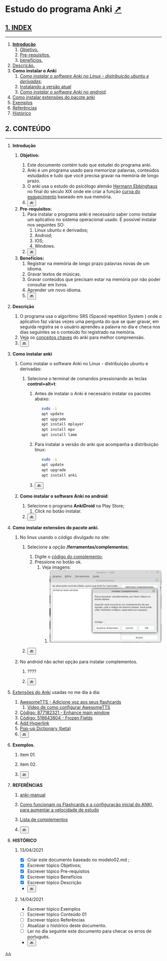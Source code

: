 <!-- markdownlint-disable-next-line -->
<nav><div class="topnav" id="myTopnav"><div w3-include-html="/menu.inc"></div></div></nav>   

<!-- markdownlint-disable-next-line -->
<span id="topo"><span>

# Estudo do programa Anki <a href="index.html" target="_blank" title="Pressione aqui para expandir este documento em nova aba." >  ➚

## **1. INDEX**

---

1. **Introdução**
   1. [Objetivo.](#id_objetivo)
   2. [Pre-requisitos.](#id_pre_requisitos)
   3. [benefícios.](#id_beneficios)
2. [Descrição.](#id_Descricao)
3. **Como instalar o Anki**
   1. [_Como instalar o software Anki no Linux - distribuição ubuntu e derivadas_](#id_instalar_ubuntu);
   2. [Instalando a versão atual](https://apps.ankiweb.net/)
   3. [_Como instalar o software Anki no android_](#id_instalar_android).
4. [Como instalar extensões do pacote anki](#id_extensoes)
5. [Exemplos](#id_exemplos)
6. [Referências](#id_referencias)
7. [Histórico](#id_historico)

## **2. CONTEÚDO**

---

1. **Introdução**
   1. <span id="id_objetivo"><span>**Objetivo:**
      1. Este documento contém tudo que estudei do programa anki.
      2. Anki é um programa usado para memorizar palavras, conteúdos estudados e tudo que você precisa gravar na memória de longo prazo.
      3. O anki usa o estudo do psicólogo alemão [Hermann Ebbinghaus](https://pt.wikipedia.org/wiki/Hermann_Ebbinghaus) no final do século XIX onde ele criar a função [curva do esquecimento](https://estudoesquematizado.com.br/curva-do-esquecimento/) baseado em sua memória.
      4. <button onclick="history.back()">🔙</button>
   2. <span id="id_pre_requisitos"></span>**Pre-requisitos:**
      1. Para instalar o programa anki é necessário saber como instalar um aplicativo no sistema operacional usado. É possível instalar nos seguintes SO:
         1. Linux ubuntu e derivados;
         2. Android;
         3. IOS;
         4. Windows.
      2. <button onclick="history.back()">🔙</button>
   3. <span id="id_beneficios"></span>**Benefícios:**
      1. Registrar na memória de longo prazo palavras novas de um idioma.
      2. Gravar textos de músicas.
      3. Gravar conteúdos que precisam estar na memória por não poder consultar em livros.
      4. Aprender um novo idioma.
      5. <button onclick="history.back()">🔙</button>
2. <span id=id_Descricao></span>**Descrição**
   1. O programa usa o algorítimo SRS (Spaced repetition System ) onde o aplicativo faz várias vezes uma pergunta do que se quer gravar, em seguida registra se o usuário aprendeu a palavra no dia e checa nos dias seguintes se o conteúdo foi registrado na memória.
   2. Veja os [conceitos chaves](https://mizerablebr.github.io/anki-manual/#/getting-started?id=conceitos-chave) do anki para melhor compreensão.
   3. <button onclick="history.back()">🔙</button>
3. **Como instalar anki**
   1. Como instalar o software Anki no Linux - distribuição ubuntu e derivadas:
      1. <span id=id_instalar_ubuntu></span>Selecione o terminal de comandos pressionando as teclas **control+alt+t**:
         1. Antes de instalar o Anki é necessário instalar os pacotes abaixo:

            ```bash
               sudo -i
               apt update
               apt upgrade
               apt install mplayer
               apt install mpv
               apt install lame
            ```

         2. Para instalar a versão do anki que acompanha a distribuição linux:

            ```bash
               sudo -i
               apt update
               apt upgrade
               apt install anki                    

            ```

         3. <button onclick="history.back()">🔙</button>

   2. <span id=id_instalar_android></span>**Como instalar o software Anki no android**:
      1. Selecione o programa **AnkiDroid** na Play Store;
         1. Click no botão instalar.
      2. <button onclick="history.back()">🔙</button>

4. <span id=id_extensoes></span>**Como instalar extensões do pacote anki.**
   1. No linux usando o código divulgado no site:
      1. Selecione a opção **/ferramentas/complementos**;
         1. Digite o [código do complemento](https://ankiweb.net/shared/addons/);
         2. Pressione no botão ok.
            1. Veja imagens:
               1. ![Opção: instalar complemento](./img/instalar_complementos.jpeg "Anki - Instalar complementos")

      2. <button onclick="history.back()">🔙</button>

   2. No android não achei opção para instalar complementos.
      1. ????

      2. <button onclick="history.back()">🔙</button>

5. [Extensões do Anki](https://ankiweb.net/shared/addons/) usadas no me dia a dia:
   1. [AwesomeTTS - Adicione voz aos seus flashcards](https://ankiweb.net/shared/info/1436550454 "Obs: Este complemento não está disponível para o anki que vem no Linux Mint versão 20.0, é preciso baixar a última versão do site anki download.")
      1. [Vídeo de como configurar AwesomeTTS](https://www.youtube.com/watch?v=4nIxrqGK6gI)
   2. [Código: 877182321 - Enhance main window](https://ankiweb.net/shared/info/877182321 "Na opção baralhos adiciona algumas opções úteis.")
   3. [Código: 516643804 - Frozen Fields](https://ankiweb.net/shared/info/516643804 "Congela conteúdo do lado 01 da carta.")
   4. [Add Hyperlink](https://ankiweb.net/shared/info/318752047)
   5. [Pop-up Dictionary (beta)](https://ankiweb.net/shared/info/153625306)
   6. <button onclick="history.back()">🔙</button>

6. <span id=id_exemplos></span>**Exemplos.**
      1. item 01.
      2. item 02.

      3. <button onclick="history.back()">🔙</button>

7. <span id=id_referencias></span>**REFERÊNCIAS**
   1. [anki-manual](https://mizerablebr.github.io/anki-manual/#/)
   2. [Como funcionam os Flashcards e a configuração inicial do ANKI, para aumentar a velocidade de estudo](https://www.youtube.com/watch?v=cM2wxh95KOc)
   3. [Lista de complementos](https://ankiweb.net/shared/addons/)
  
   4. <button onclick="history.back()">🔙</button>

8. <span id="id_historico"><span>**HISTÓRICO**

   1. 13/04/2021 <!--TODO: HISTÓRICO -->
      - [x] Criar este documento baseado no modelo02.md ;
      - [x] Escrever tópico Objetivos;
      - [x] Escrever tópico Pre-requisitos
      - [x] Escrever tópico Benefícios
      - [x] Escrever tópico Descrição

      - <button onclick="history.back()">🔙</button>

   2. 14/04/2021 <!--FIXME: Falta fazer os item abaixo: -->
      - Escrever tópico Exemplos
      - [ ] Escrever tópico Conteúdo 01
      - [ ] Escrever tópico Referências
      - [ ] Atualizar o histórico deste documento.
      - [ ] Ler no dia seguinte este documento para checar os erros de português.

      - <button onclick="history.back()">🔙</button>

<!-- markdownlint-disable-next-line -->
<script>  includeHTML(); </script>
[🔝🔝](#topo "Retorna ao topo")